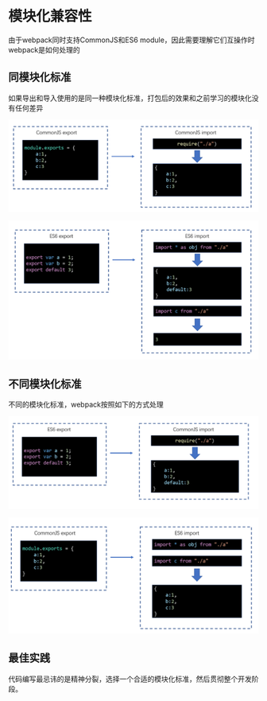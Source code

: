 # 模块化兼容性

由于webpack同时支持CommonJS和ES6 module，因此需要理解它们互操作时webpack是如何处理的

## 同模块化标准

如果导出和导入使用的是同一种模块化标准，打包后的效果和之前学习的模块化没有任何差异

![](assets/2020-01-07-07-50-09.png)

![](assets/2020-01-07-07-53-45.png)

## 不同模块化标准

不同的模块化标准，webpack按照如下的方式处理

![](assets/2020-01-07-07-54-25.png)

![](assets/2020-01-07-07-55-54.png)

## 最佳实践

代码编写最忌讳的是精神分裂，选择一个合适的模块化标准，然后贯彻整个开发阶段。


